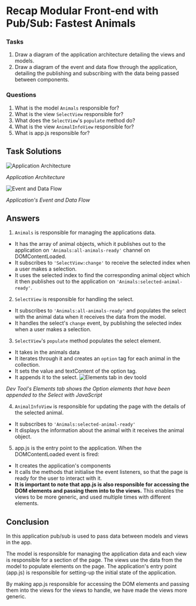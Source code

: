 # Recap Modular Front-end with Pub/Sub: Fastest Animals

### Tasks

1. Draw a diagram of the application architecture detailing the views and models.
2. Draw a diagram of the event and data flow through the application, detailing the publishing and subscribing with the data being passed between components.

### Questions

1. What is the model `Animals` responsible for?
2. What is the view `SelectView` responsible for?
3. What does the `SelectView`'s `populate` method do?
4. What is the view `AnimalInfoView` responsible for?
5. What is app.js responsible for?

## Task Solutions

![Application Architecture](images/pubsub_animals_architecture.png)

*Application Architecture*

![Event and Data Flow](images/pubsub_animals_data_flow_diagram.png)

*Application's Event and Data Flow*

## Answers

1. `Animals` is responsible for managing the applications data.
 - It has the array of animal objects, which it publishes out to the application on `'Animals:all-animals-ready'` channel on DOMContentLoaded.
 - It subscribes to `'SelectView:change'` to receive the selected index when a user makes a selection.
 - It uses the selected index to find the corresponding animal object which it then publishes out to the application on `'Animals:selected-animal-ready'`.
2. `SelectView` is responsible for handling the select.
 - It subscribes to `'Animals:all-animals-ready'` and populates the select with the animal data when it receives the data from the model.
 - It handles the select's `change` event, by publishing the selected index when a user makes a selection.
3. `SelectView`'s `populate` method populates the select element.
  - It takes in the animals data
  - It iterates through it and creates an `option` tag for each animal in the collection.
  - It sets the value and textContent of the option tag.
  - It appends it to the select.
  ![Elements tab in dev toold](images/elements_tab_select.png)

  *Dev Tool's Elements tab shows the Option elements that have been appended to the Select with JavaScript*

4. `AnimalInfoView` is responsible for updating the page with the details of the selected animal.
  - It subscribes to `'Animals:selected-animal-ready'`
  - It displays the information about the animal with it receives the animal object.
5. app.js is the entry point to the application. When the DOMContentLoaded event is fired:
  - It creates the application's components
  - It calls the methods that initialise the event listeners, so that the page is ready for the user to interact with it.
  - **It is important to note that app.js is also responsible for accessing the DOM elements and passing them into to the views.** This enables the views to be more generic, and used multiple times with different elements.

## Conclusion

In this application pub/sub is used to pass data between models and views in the app.

The model is responsible for managing the application data and each view is responsible for a section of the page. The views use the data from the model to populate elements on the page. The application's entry point (app.js) is responsible for setting-up the initial state of the application.

By making app.js responsible for accessing the DOM elements and passing them into the views for the views to handle, we have made the views more generic.